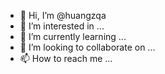 - 👋 Hi, I’m @huangzqa
- 👀 I’m interested in ...
- 🌱 I’m currently learning ...
- 💞️ I’m looking to collaborate on ...
- 📫 How to reach me ...

<!---
huangzqa/huangzqa is a ✨ special ✨ repository because its `README.md` (this file) appears on your GitHub profile.
You can click the Preview link to take a look at your changes.
--->
